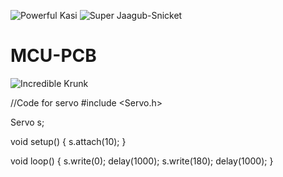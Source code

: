 ![Powerful Kasi](https://user-images.githubusercontent.com/131287772/233634466-f5d9399b-fecb-48e5-87be-6c9bcff3d3ce.png)
![Super Jaagub-Snicket](https://user-images.githubusercontent.com/131287772/233634527-46b58f0c-2da5-4c7e-8113-e14e64dbf6d1.png)
# MCU-PCB
![Incredible Krunk](https://user-images.githubusercontent.com/131287772/233719177-16710aa9-d477-4b5d-b674-f8624b058721.png)

//Code for servo 
#include <Servo.h>

Servo s;

void setup()
{
  s.attach(10);
}

void loop()
{
  s.write(0);
  delay(1000);
  s.write(180);
  delay(1000);
}
